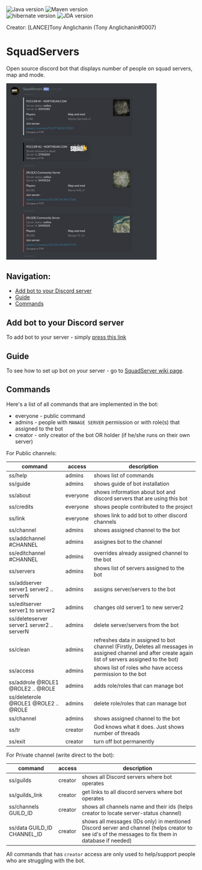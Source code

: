 ![Java version](https://img.shields.io/badge/java%20version-12.0.1-red.svg)
![Maven version](https://img.shields.io/badge/maven%20version-3.6.0-red.svg)<br>
![hibernate version](https://img.shields.io/badge/hibernate%20version-5.4.2.Final-blue.svg)
![JDA version](https://img.shields.io/badge/jda%20version-4.BETA.0_4-blue.svg)

Creator: \[LANCE\]Tony Anglichanin (Tony Anglichanin#0007)


# SquadServers

Open source discord bot that displays number of people on squad servers, map and mode.

<img src="https://github.com/Antonio112009/squadServerStatus2.0/blob/master/screenshots/screensho1.png?raw=true" width="400" height="auto">

## Navigation:
* [Add bot to your Discord server](#Add-bot-to-your-Discord-server)
* [Guide](##Guide)
* [Commands](#Commands)


## Add bot to your Discord server 

To add bot to your server - simply [press this link](https://discordapp.com/oauth2/authorize?client_id=562952086438936586&scope=bot&permissions=8)

## Guide
To see how to set up bot on your server - go to [SquadServer wiki page](https://github.com/Antonio112009/squadServerStatus2.0/wiki).

## Commands
Here's a list of all commands that are implemented in the bot:

* everyone - public command
* admins - people with `MANAGE SERVER` permission or with role(s) that assigned to the bot
* creator - only creator of the bot OR holder (if he/she runs on their own server)

For Public channels:

| command | access | description |
| ------- | ------ | ----------- |
| ss/help | admins| shows list of commands |
| ss/guide | admins | shows guide of bot installation |
| ss/about | everyone | shows information about bot and discord servers that are using this bot |
| ss/credits | everyone | shows people contributed to the project  |
| ss/link | everyone | shows link to add bot to other discord channels  |
| ss/channel | admins | shows assigned channel to the bot |
| ss/addchannel #CHANNEL | admins | assignes bot to the channel |
| ss/editchannel #CHANNEL | admins | overrides already assigned channel to the bot |
| ss/servers | admins |  shows list of servers assigned to the bot |
| ss/addserver server1 server2 .. serverN | admins | assigns server/servers to the bot |
| ss/editserver server1 to server2 | admins | changes old server1 to new server2 |
| ss/deleteserver server1 server2 .. serverN | admins | delete server/servers from the bot |
| ss/clean | admins | refreshes data in assigned to bot channel (Firstly, Deletes all messages in assigned channel and after create again list of servers assigned to the bot) |
| ss/access | admins | shows list of roles who have access permission to the bot |
| ss/addrole @ROLE1 @ROLE2 .. @ROLE | admins | adds role/roles that can manage bot |
| ss/deleterole @ROLE1 @ROLE2 .. @ROLE | admins | delete role/roles that can manage bot |
| ss/channel | admins | shows assigned channel to the bot |
| ss/tr | creator | God knows what it does. Just shows number of threads |
| ss/exit | creator | turn off bot permanently |

For Private channel (write direct to the bot):    

| command | access | description |
| ------- | ------ | ----------- |
| ss/guilds | creator | shows all Discord servers where bot operates |
| ss/guilds_link | creator | get links to all discord servers where bot operates |
| ss/channels GUILD_ID | creator | shows all channels name and their ids (helps creator to locate server-status channel) |
| ss/data GUILD_ID CHANNEL_ID | creator | shows all messages (IDs only) in mentioned Discord server and channel (helps creator to see id's of the messages to fix them in database if needed) |

All commands that has `creator` access are only used to help/support people who are struggling with the bot.



